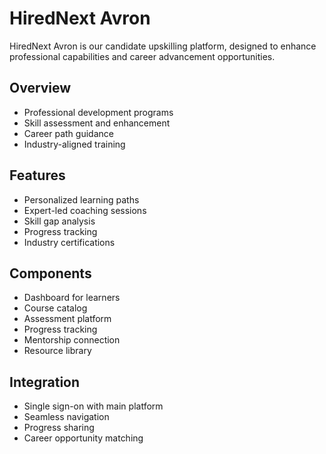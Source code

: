 # HiredNext Avron

HiredNext Avron is our candidate upskilling platform, designed to enhance professional capabilities and career advancement opportunities.

## Overview
- Professional development programs
- Skill assessment and enhancement
- Career path guidance
- Industry-aligned training

## Features
- Personalized learning paths
- Expert-led coaching sessions
- Skill gap analysis
- Progress tracking
- Industry certifications

## Components
- Dashboard for learners
- Course catalog
- Assessment platform
- Progress tracking
- Mentorship connection
- Resource library

## Integration
- Single sign-on with main platform
- Seamless navigation
- Progress sharing
- Career opportunity matching 